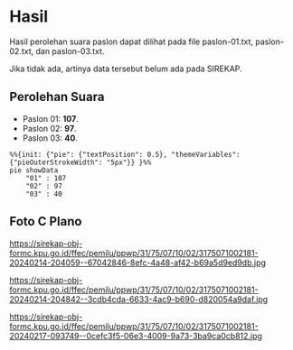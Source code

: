 # Hasil

Hasil perolehan suara paslon dapat dilihat pada file paslon-01.txt, paslon-02.txt, dan paslon-03.txt.

Jika tidak ada, artinya data tersebut belum ada pada SIREKAP.

## Perolehan Suara

 * Paslon 01: **107**.
 * Paslon 02: **97**.
 * Paslon 03: **40**.

```mermaid
%%{init: {"pie": {"textPosition": 0.5}, "themeVariables": {"pieOuterStrokeWidth": "5px"}} }%%
pie showData
    "01" : 107
    "02" : 97
    "03" : 40
```
## Foto C Plano

https://sirekap-obj-formc.kpu.go.id/ffec/pemilu/ppwp/31/75/07/10/02/3175071002181-20240214-204059--67042846-8efc-4a48-af42-b69a5d9ed9db.jpg

https://sirekap-obj-formc.kpu.go.id/ffec/pemilu/ppwp/31/75/07/10/02/3175071002181-20240214-204842--3cdb4cda-6633-4ac9-b690-d820054a9daf.jpg

https://sirekap-obj-formc.kpu.go.id/ffec/pemilu/ppwp/31/75/07/10/02/3175071002181-20240217-093749--0cefc3f5-06e3-4009-9a73-3ba9ca0cb812.jpg
